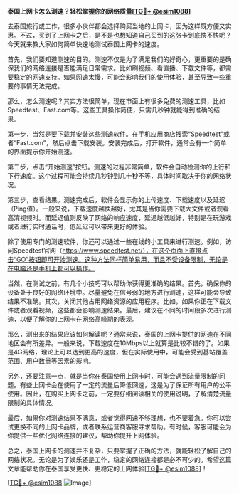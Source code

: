 **泰国上网卡怎么测速？轻松掌握你的网络质量[[TG💪+ @esim1088](https://t.me/s/esim1088)]**

去泰国旅行或工作，很多小伙伴都会选择购买当地的上网卡，因为这样既方便又实惠。不过，买到了上网卡之后，是不是也想知道自己买到的这张卡到底快不快呢？今天就来教大家如何简单快速地测试泰国上网卡的速度。

首先，我们要知道测速的目的。测速不仅是为了满足我们的好奇心，更重要的是确保我们的网络连接是否能满足日常需求。比如刷视频、看直播、下载文件等，都需要稳定的网速支持。如果网速太慢，可能会影响我们的使用体验，甚至导致一些重要的事情无法完成。

那么，怎么测速呢？其实方法很简单，现在市面上有很多免费的测速工具，比如Speedtest、Fast.com等。这些工具操作简便，只需几秒钟就能得到准确的结果。

第一步，当然是要下载并安装这些测速软件。在手机应用商店搜索“Speedtest”或者“Fast.com”，然后点击下载安装。安装完成后，打开软件，通常会有一个简单的界面提示你开始测速。

第二步，点击“开始测速”按钮。测速的过程非常简单，软件会自动检测你的上行和下行速度。这个过程可能会持续几秒钟到几十秒不等，具体时间取决于你的网络状况。

第三步，查看结果。测速完成后，软件会显示你的上传速度、下载速度以及延迟（Ping值）。一般来说，下载速度越快越好，尤其是当你需要下载大文件或者观看高清视频时。而延迟值则反映了网络的响应速度，延迟越低越好，特别是在玩游戏或者进行实时通话时，低延迟可以带来更好的体验。

除了使用专门的测速软件，你还可以通过一些在线的小工具来进行测速。例如，访问Speedtest官网（https://www.speedtest.net/），在这个页面上直接点击“GO”按钮即可开始测速。这种方法同样简单易用，而且不受设备限制，无论是在电脑还是手机上都可以操作。

当然，在测试之前，有几个小技巧可以帮助你获得更准确的结果。首先，确保你的设备处于良好的网络环境中。尽量避免在信号弱的地方进行测速，这样可能会导致结果不准确。其次，关闭其他占用网络资源的应用程序。比如，如果你正在下载文件或者观看视频，这些都会影响测速结果。最后，建议在不同的时间段多次进行测速，以便了解你的上网卡在网络高峰期的表现。

那么，测出来的结果应该如何解读呢？通常来说，泰国的上网卡提供的网速在不同地区会有所差异。一般来说，下载速度在10Mbps以上就算是比较不错的了。如果是4G网络，理论上可以达到更高的速度，但在实际使用中，可能会受到基站覆盖范围、用户数量等因素的影响。

另外，还要注意一点，就是当你在泰国使用上网卡时，可能会遇到流量限制的问题。有些上网卡会在使用了一定的流量后降低网速，这是为了保证所有用户的公平使用。因此，在购买上网卡之前，一定要仔细阅读相关的使用说明，了解清楚流量限制的具体情况。

最后，如果你对测速结果不满意，或者觉得网速不够理想，也不要着急。你可以尝试更换不同的上网卡品牌，或者联系运营商客服寻求帮助。有时候，客服可能会为你提供一些优化网络连接的建议，帮助你提升上网体验。

总之，泰国上网卡的测速并不复杂，只要掌握了正确的方法，就能轻松了解自己的网络状况。无论是为了娱乐还是工作，稳定的网络连接都是必不可少的。希望这篇文章能帮助你在泰国享受更快、更稳定的上网体验[[TG💪+ @esim1088](https://t.me/s/esim1088)]！

[[TG💪+ @esim1088](https://t.me/s/esim1088) ![Image](https://i.postimg.cc/4NQfJmqS/Snipaste-2025-05-13-00-14-12.png)]